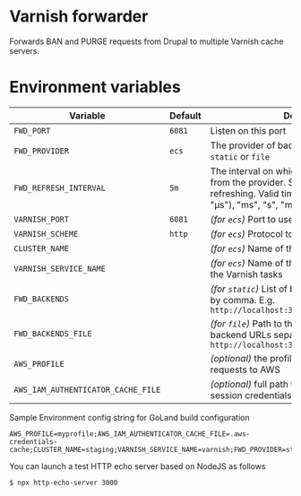 # Varnish forwarder
Forwards BAN and PURGE requests from Drupal to multiple Varnish cache servers.

# Environment variables

| Variable                           | Default | Description |
| ---                                | ---     | ---         |
| `FWD_PORT`                         | `6081`  | Listen on this port |
| `FWD_PROVIDER`                     | `ecs`   | The provider of backend URLs. Can be `ecs`, `static` or `file` |
| `FWD_REFRESH_INTERVAL`             | `5m`    | The interval on which to refresh the backends from the provider. Set to "0" to disable refreshing. Valid time units are "ns", "us" (or "µs"), "ms", "s", "m", "h". [See more here](https://golang.org/pkg/time/#ParseDuration) |
| `VARNISH_PORT`                     | `6081`  | *(for `ecs`)* Port to use for backends |
| `VARNISH_SCHEME`                   | `http`  | *(for `ecs`)* Protocol to use for backends |
| `CLUSTER_NAME`                     |         | *(for `ecs`)* Name of the ECS cluster |
| `VARNISH_SERVICE_NAME`             |         | *(for `ecs`)* Name of the ECS service which has the Varnish tasks |
| `FWD_BACKENDS`                     |         | *(for `static`)* List of backend URLs separated by comma. E.g. `http://localhost:3000,http://localhost:3001` |
| `FWD_BACKENDS_FILE`                |         | *(for `file`)* Path to the file that contains list of backend URLs separated by comma. E.g. `http://localhost:3000,http://localhost:3001` |
| `AWS_PROFILE`                      |         | *(optional)* the profile to use when making requests to AWS |
| `AWS_IAM_AUTHENTICATOR_CACHE_FILE` |         | *(optional)* full path to the file where AWS session credentials will be cached |


Sample Environment config string for GoLand build configuration
```shell script
AWS_PROFILE=myprofile;AWS_IAM_AUTHENTICATOR_CACHE_FILE=.aws-credentials-cache;CLUSTER_NAME=staging;VARNISH_SERVICE_NAME=varnish;FWD_PROVIDER=static;FWD_BACKENDS=http://localhost:3000,http://localhost:3001;VARNISH_SCHEME=https;VARNISH_PORT=6081
```

You can launch a test HTTP echo server based on NodeJS as follows
```shell script
$ npx http-echo-server 3000
```
